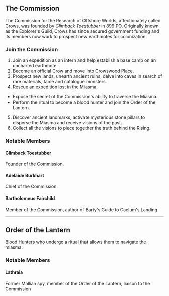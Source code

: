 ## The Commission

The Commission for the Research of Offshore Worlds, affectionately called Crows, was founded by *Glimback Toestubber* in 899 PO. Originally known as the Explorer's Guild, Crows has since secured government funding and its members now work to prospect new earthmotes for colonization.

### Join the Commission

1. Join an expedition as an intern and help establish a base camp on an uncharted earthmote.
2. Become an official Crow and move into Crowswood Place.
3. Prospect new lands, unearth ancient ruins, delve into caves in search of rare materials, tame and catalogue monsters.
4. Rescue an expedition lost in the Miasma.
  - Expose the secret of the Commission's ability to traverse the Miasma.
  - Perform the ritual to become a blood hunter and join the Order of the Lantern.
5. Discover ancient landmarks, activate mysterious stone pillars to disperse the Miasma and receive visions of the past.
6. Collect all the visions to piece together the truth behind the Rising.

### Notable Members

#### Glimback Toestubber

Founder of the Commission.

#### Adelaide Burkhart

Chief of the Commission.

#### Bartholomeus Fairchild

Member of the Commission, author of Barty's Guide to Caelum's Landing

---

## Order of the Lantern

Blood Hunters who undergo a ritual that allows them to navigate the miasma.

### Notable Members

#### Lathraia

Former Mallian spy, member of the Order of the Lantern, liaison to the Commission
